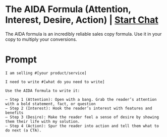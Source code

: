 

# The AIDA Formula (Attention, Interest, Desire, Action) | [Start Chat](https://gptcall.net/chat.html?data=%7B%22contact%22%3A%7B%22id%22%3A%2200e46f36-0fe8-46eb-a2b9-ca1c3432d2ba%22%2C%22flow%22%3Atrue%7D%7D)
<p>The AIDA formula is an incredibly reliable sales copy formula. Use it in your copy to multiply your conversions.</p>

# Prompt

```
I am selling #[your product/service] 
 
I need to write #[what do you need to write] 

Use the AIDA formula to write it: 

– Step 1 (Attention): Open with a bang. Grab the reader’s attention with a bold statement, fact, or question 
– Step 2 (Interest): Hook the reader’s interest with features and benefits 
– Step 3 (Desire): Make the reader feel a sense of desire by showing them their life with my solution. 
– Step 4 (Action): Spur the reader into action and tell them what to do next (a CTA).
```





